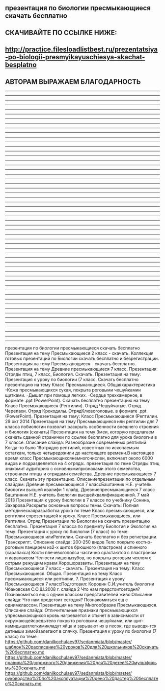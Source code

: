 презентация по биологии пресмыкающиеся скачать бесплатно
--------------------------------------------------
СКАЧИВАЙТЕ ПО ССЫЛКЕ НИЖЕ:
--------------------------------------------------
http://practice.filesloadlistbest.ru/prezentatsiya-po-biologii-presmyikayuschiesya-skachat-besplatno
--------------------------------------------------
АВТОРАМ ВЫРАЖАЕМ БЛАГОДАРНОСТЬ
--------------------------------------------------
--------------------------------------------------
--------------------------------------------------
--------------------------------------------------
--------------------------------------------------
--------------------------------------------------
--------------------------------------------------
--------------------------------------------------
--------------------------------------------------
--------------------------------------------------
--------------------------------------------------
--------------------------------------------------
--------------------------------------------------
--------------------------------------------------
--------------------------------------------------
--------------------------------------------------
--------------------------------------------------
--------------------------------------------------
--------------------------------------------------
--------------------------------------------------
--------------------------------------------------
--------------------------------------------------
--------------------------------------------------
--------------------------------------------------
--------------------------------------------------
--------------------------------------------------
--------------------------------------------------
--------------------------------------------------
--------------------------------------------------
--------------------------------------------------
--------------------------------------------------
--------------------------------------------------
--------------------------------------------------
--------------------------------------------------
--------------------------------------------------
--------------------------------------------------
--------------------------------------------------
--------------------------------------------------
--------------------------------------------------
--------------------------------------------------
--------------------------------------------------
--------------------------------------------------
--------------------------------------------------
--------------------------------------------------
--------------------------------------------------
--------------------------------------------------
--------------------------------------------------
--------------------------------------------------
--------------------------------------------------
--------------------------------------------------
--------------------------------------------------
--------------------------------------------------
--------------------------------------------------
--------------------------------------------------
--------------------------------------------------
--------------------------------------------------
презентация по биологии пресмыкающиеся скачать бесплатно Презентация на тему Пресмыкающиеся 2 класс - скачать. Коллекция готовых презентаций по Биологии скачать бесплатно и безрегистрации. Презентация на тему Пресмыкающиеся - скачать бесплатно. Презентация на тему Древние пресмыкающиеся 7 класс. Презентация: Отряды птиц, 7 класс, Биология. Скачать. Презентация на тему: Презентация к уроку по биологии (7 класс. Скачать бесплатно презентацию на тему Класс Пресмыкающиеся. Общаяхарактеристика -Кожа пресмыкающихся сухая, покрыта роговыми чешуйкамии щитками. -Дышат при помощи легких. -Сердце трехкамерное, в формате .ppt (PowerPoint). Скачать бесплатно презентацию на тему Класс Пресмыкающиеся (Рептилии). Отряд Чешуйчатые. Отряд Черепахи. Отряд Крокодилы. ОтрядКлювоголовые. в формате .ppt (PowerPoint). Презентация на тему: Класс Пресмыкающиеся (Рептилии. 29 окт 2014  Презентация на тему Пресмыкающиеся или рептилии для 7 класса побиологии позволит раскрыть особенности внешнего строения и  биология (скачать) Презентация на тему Змеи, которую предлагаем скачать сданной странички по ссылке бесплатно для урока биологии в 7 классе. Описание слайда: Разнообразие современных рептилий Когда-то было 16отрядов рептилий, известных по ископаемым остаткам, только четыредожили до настоящего времени.В настоящее время класс Пресмыкающихсянемногочислен, включает около 6000 видов и подразделяется на 4 отряда:. презентация по теме Отряды птиц знакомит аудиторию с основнымипризнаками этого семейства, строением птицы и отрядами семейства. Древние пресмыкающиеся 7 класс. Скачать эту презентацию. Описаниепрезентации по отдельным слайдам: Древние пресмыкающиеся 7 классБаштанник Н.Е. учитель биологии высшей квалифи 1 слайд. Древниепресмыкающиеся 7 класс Баштанник Н.Е. учитель биологии высшейквалификационной. 7 май 2013  Презентация к уроку биологии в 7 классе по учебнику Сонина, Захарова.Раскрыты основные вопросы темы.  Скачать:  Полная методическаяразработка урока по теме Класс пресмыкающиеся, или рептилии спрезентацией к уроку. Класс Пресмыкающиеся, или Рептилии. Отряд
Презентации по Биологии на скачать презентацию бесплатно. Презентация 7 класса по предмету Биология и Экология на тему: Презентация к уроку по биологии (7 класс) по теме: Пресмыкающиеся илиРептилии. Скачать бесплатно и без регистрации.  Транскрипт:. Описание слайда: 200-250 видов Тело покрыто костно-роговым панцирем из2-х щитов  брюшного (пластрона) и спинного (карапакса) Кости плечевогопояса частично срастаются с пластроном и карапаксом Челюсти лишенызубов, но покрыты роговым чехлом с острым режущим краем Хорошоразвиты. Презентация на тему Пресмыкающиеся 7 класс - скачать. Презентация на тему: Класс Пресмыкающиеся. Общая. Презентация на тему Класс пресмыкающиеся или рептилии, 7. Презентация к уроку Пресмыкающиеся 7 классПодготовил: Коровин С.И.учитель биологии Чбаковская С.О.Ш.2008 г.  слайда 2 Что нам предстоитсегодня? Познакомиться ещ с одним классом представителей живо.Описание слайда: Что нам предстоит сегодня? Познакомиться ещ с однимклассом. Презентация на тему Многообразие Пресмыкающихся. Описание слайда: Отличительные признаки пресмыкающихся упресмыкающихся кровь нагревается и стынет в зависимости от окружающейсредытело покрыто роговыми чешуйками, или щит-камидышатлегкимикладут яйца и зарывают их в песок, где выводя-тся детныши зимойзалегают в спячку. Презентация к уроку по биологии (7 класс) по теме
https://github.com/danilkochulaev97/sedanmiata/blob/master/шаблон%20расписание%20уроков%20для%20школьников%20скачать%20бесплатно.md
https://github.com/danilkochulaev97/sedanmiata/blob/master/правила%20дорожного%20движения%20для%20детей%20мультфильмы%20скачать.md
https://github.com/danilkochulaev97/sedanmiata/blob/master/руководство%20по%20эксплуатации%20рено%20дастер%20бесплатно%20скачать.md